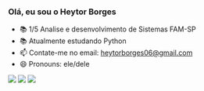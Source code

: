 ### Olá, eu sou o Heytor Borges 

- 📚  1/5 Analise e desenvolvimento de Sistemas FAM-SP
- 📚 Atualmente estudando Python 
- 📫 Contate-me no email: heytorborges06@gmail.com
- 😄 Pronouns: ele/dele

 <div> 

  <a href="https://www.instagram.com/bigaszss/" target="_blank"><img src="https://img.shields.io/badge/-Instagram-%23E4405F?style=for-the-badge&logo=instagram&logoColor=white" target="_blank"></a>
  <a href = "mailto:heytorborges06@gmail.com"><img src="https://img.shields.io/badge/-Gmail-%23333?style=for-the-badge&logo=gmail&logoColor=white" target="_blank"></a>
  <a href="https://www.linkedin.com/in/heytor-borges-991973350/" target="_blank"><img src="https://img.shields.io/badge/-LinkedIn-%230077B5?style=for-the-badge&logo=linkedin&logoColor=white" target="_blank"></a> 
  
</div>

